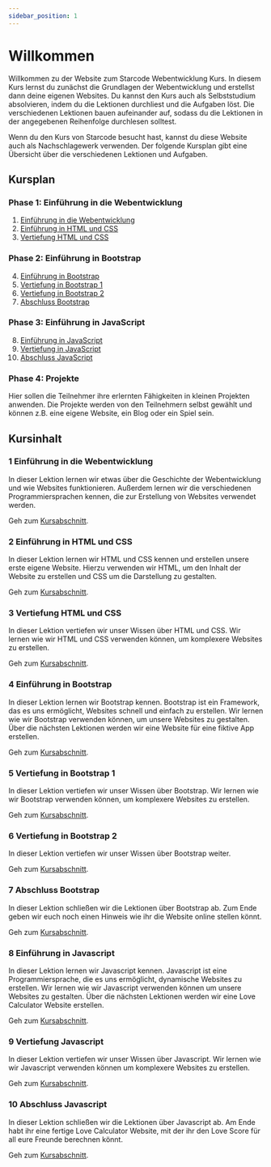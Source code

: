 ```yaml
---
sidebar_position: 1
---
```


# Willkommen

Willkommen zu der Website zum Starcode Webentwicklung Kurs. In diesem Kurs lernst du zunächst die Grundlagen der Webentwicklung und erstellst dann deine eigenen Websites. Du kannst den Kurs auch als Selbststudium absolvieren, indem du die Lektionen durchliest und die Aufgaben löst. Die verschiedenen Lektionen bauen aufeinander auf, sodass du die Lektionen in der angegebenen Reihenfolge durchlesen solltest.

Wenn du den Kurs von Starcode besucht hast, kannst du diese Website auch als Nachschlagewerk verwenden. Der folgende Kursplan gibt eine Übersicht über die verschiedenen Lektionen und Aufgaben.

## Kursplan

### Phase 1: Einführung in die Webentwicklung

1. [Einführung in die Webentwicklung ](#1-einführung-in-die-webentwicklung)
2. [Einführung in HTML und CSS](#2-einführung-in-html-und-css)
3. [Vertiefung HTML und CSS](#3-vertiefung-html-und-css)

### Phase 2: Einführung in Bootstrap

4. [Einführung in Bootstrap](#4-einführung-in-bootstrap)
5. [Vertiefung in Bootstrap 1](#5-vertiefung-in-bootstrap-1)
6. [Vertiefung in Bootstrap 2](#6-vertiefung-in-bootstrap-2)
7. [Abschluss Bootstrap](#7-abschluss-bootstrap)

### Phase 3: Einführung in JavaScript

8. [Einführung in JavaScript](#8-einführung-in-javascript)
9. [Vertiefung in JavaScript](#9-vertiefung-in-javascript)
10. [Abschluss JavaScript](#10-abschluss-javascript)

### Phase 4: Projekte

Hier sollen die Teilnehmer ihre erlernten Fähigkeiten in kleinen Projekten anwenden. Die Projekte werden von den Teilnehmern selbst gewählt und können z.B. eine eigene Website, ein Blog oder ein Spiel sein.

## Kursinhalt

### 1 Einführung in die Webentwicklung

In dieser Lektion lernen wir etwas über die Geschichte der Webentwicklung und wie Websites funktionieren. Außerdem lernen wir die verschiedenen Programmiersprachen kennen, die zur Erstellung von Websites verwendet werden.

Geh zum [Kursabschnitt](./einführung-in-die-webentwicklung).

### 2 Einführung in HTML und CSS

In dieser Lektion lernen wir HTML und CSS kennen und erstellen unsere erste eigene Website. Hierzu verwenden wir HTML, um den Inhalt der Website zu erstellen und CSS um die Darstellung zu gestalten.

Geh zum [Kursabschnitt](./einführung-in-html-und-css).

### 3 Vertiefung HTML und CSS

In dieser Lektion vertiefen wir unser Wissen über HTML und CSS. Wir lernen wie wir HTML und CSS verwenden können, um komplexere Websites zu erstellen.

Geh zum [Kursabschnitt](./vertiefung-html-und-css).

### 4 Einführung in Bootstrap

In dieser Lektion lernen wir Bootstrap kennen. Bootstrap ist ein Framework, das es uns ermöglicht, Websites schnell und einfach zu erstellen. Wir lernen wie wir Bootstrap verwenden können, um unsere Websites zu gestalten. Über die nächsten Lektionen werden wir eine Website für eine fiktive App erstellen.

Geh zum [Kursabschnitt](./einführung-in-bootstrap).

### 5 Vertiefung in Bootstrap 1

In dieser Lektion vertiefen wir unser Wissen über Bootstrap. Wir lernen wie wir Bootstrap verwenden können, um komplexere Websites zu erstellen.

Geh zum [Kursabschnitt](./vertiefung-in-bootstrap-1).

### 6 Vertiefung in Bootstrap 2

In dieser Lektion vertiefen wir unser Wissen über Bootstrap weiter.

Geh zum [Kursabschnitt](./vertiefung-in-bootstrap-2).

### 7 Abschluss Bootstrap

In dieser Lektion schließen wir die Lektionen über Bootstrap ab. Zum Ende geben wir euch noch einen Hinweis wie ihr die Website online stellen könnt.

Geh zum [Kursabschnitt](./abschluss-bootstrap).

### 8 Einführung in Javascript

In dieser Lektion lernen wir Javascript kennen. Javascript ist eine Programmiersprache, die es uns ermöglicht, dynamische Websites zu erstellen. Wir lernen wie wir Javascript verwenden können um unsere Websites zu gestalten. Über die nächsten Lektionen werden wir eine Love Calculator Website erstellen.

Geh zum [Kursabschnitt](./einführung-in-javascript).

### 9 Vertiefung Javascript

In dieser Lektion vertiefen wir unser Wissen über Javascript. Wir lernen wie wir Javascript verwenden können um komplexere Websites zu erstellen.

Geh zum [Kursabschnitt](./vertiefung-in-javascript).

### 10 Abschluss Javascript

In dieser Lektion schließen wir die Lektionen über Javascript ab. Am Ende habt ihr eine fertige Love Calculator Website, mit der ihr den Love Score für all eure Freunde berechnen könnt.

Geh zum [Kursabschnitt](./abschluss-javascript).
